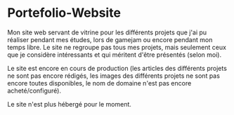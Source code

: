 # Portefolio-Website

Mon site web servant de vitrine pour les différents projets que j'ai pu réaliser pendant mes études, lors de gamejam ou encore pendant mon temps libre.
Le site ne regroupe pas tous mes projets, mais seulement ceux que je considère intéressants et qui méritent d'être présentés (selon moi).

Le site est encore en cours de production (les articles des différents projets ne sont pas encore rédigés, les images des différents projets ne sont pas encore toutes disponibles, le nom de domaine n'est pas encore acheté/configuré).

Le site n'est plus hébergé pour le moment.

